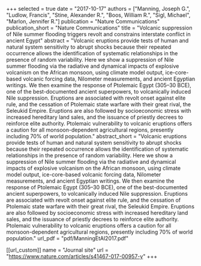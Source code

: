 +++
selected = true
date = "2017-10-17"
authors = ["Manning, Joseph G.", "Ludlow, Francis", "Stine, Alexander R.", "Boos, William R.", "Sigl, Michael", "Marlon, Jennifer R."]
publication = "Nature Communications"
publication_short = "Nature Communications"
title = "Volcanic suppression of Nile summer flooding triggers revolt and constrains interstate conflict in ancient Egypt"
abstract = "Volcanic eruptions provide tests of human and natural system sensitivity to abrupt shocks because their repeated occurrence allows the identification of systematic relationships in the presence of random variability. Here we show a suppression of Nile summer flooding via the radiative and dynamical impacts of explosive volcanism on the African monsoon, using climate model output, ice-core-based volcanic forcing data, Nilometer measurements, and ancient Egyptian writings. We then examine the response of Ptolemaic Egypt (305–30 BCE), one of the best-documented ancient superpowers, to volcanically induced Nile suppression. Eruptions are associated with revolt onset against elite rule, and the cessation of Ptolemaic state warfare with their great rival, the Seleukid Empire. Eruptions are also followed by socioeconomic stress with increased hereditary land sales, and the issuance of priestly decrees to reinforce elite authority. Ptolemaic vulnerability to volcanic eruptions offers a caution for all monsoon-dependent agricultural regions, presently including 70% of world population."
abstract_short = "Volcanic eruptions provide tests of human and natural system sensitivity to abrupt shocks because their repeated occurrence allows the identification of systematic relationships in the presence of random variability. Here we show a suppression of Nile summer flooding via the radiative and dynamical impacts of explosive volcanism on the African monsoon, using climate model output, ice-core-based volcanic forcing data, Nilometer measurements, and ancient Egyptian writings. We then examine the response of Ptolemaic Egypt (305–30 BCE), one of the best-documented ancient superpowers, to volcanically induced Nile suppression. Eruptions are associated with revolt onset against elite rule, and the cessation of Ptolemaic state warfare with their great rival, the Seleukid Empire. Eruptions are also followed by socioeconomic stress with increased hereditary land sales, and the issuance of priestly decrees to reinforce elite authority. Ptolemaic vulnerability to volcanic eruptions offers a caution for all monsoon-dependent agricultural regions, presently including 70% of world population."
url_pdf = "pdf/ManningEtAl2017.pdf"

[[url_custom]]
  name = "Journal site"
  url = "https://www.nature.com/articles/s41467-017-00957-y"
+++

